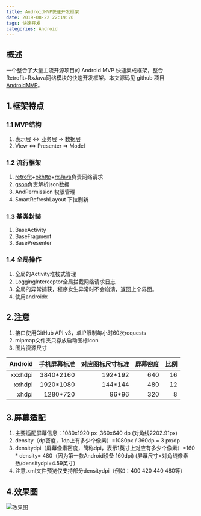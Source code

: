 ```yaml
---
title: AndroidMVP快速开发框架
date: 2019-08-22 22:19:20
tags: 快速开发
categories: Android
---
```


## 概述
一个整合了大量主流开源项目的 Android MVP 快速集成框架，整合Retrofit+RxJava网络模块的快速开发框架。本文源码见 github 项目 [AndroidMVP](https://github.com/yadiq/AndroidMVP)。

## 1.框架特点

### 1.1 MVP结构
1. 表示层 <=> 业务层 => 数据层
2. View <=> Presenter => Model

### 1.2 流行框架
1. [retrofit](https://github.com/square/retrofit)+[okhttp](https://github.com/square/okhttp)+[rxJava](https://github.com/ReactiveX/RxJava)负责网络请求
2. [gson](https://github.com/google/gson)负责解析json数据
3. AndPermission 权限管理
4. SmartRefreshLayout 下拉刷新

### 1.3 基类封装
1. BaseActivity
2. BaseFragment
3. BasePresenter

### 1.4 全局操作
1. 全局的Activity堆栈式管理
2. LoggingInterceptor全局拦截网络请求日志
3. 全局的异常捕获，程序发生异常时不会崩溃，返回上个界面。
4. 使用androidx

## 2.注意
1. 接口使用GitHub API v3，单IP限制每小时60次requests
2. mipmap文件夹只存放启动图标icon
3. 图片资源尺寸

|Android|手机屏幕标准|对应图标尺寸标准|屏幕密度|比例|
|-:|-:|-:|-:|-:|
|xxxhdpi|3840*2160|192*192|640|16|
|xxhdpi|1920*1080|144*144|480|12|
|xhdpi|1280*720|96*96|320|8|

## 3.屏幕适配
1. 主要适配屏幕信息：1080x1920 px ,360x640 dp (对角线2202.91px)
2. density（dp密度，1dp上有多少个像素）=1080px / 360dp = 3 px/dp
3. densitydpi（屏幕像素密度，简称dpi，表示1英寸上对应有多少个像素）=160 * density= 480（因为第一款Android设备 160dpi)
(屏幕尺寸=对角线像素数/densitydpi=4.59英寸)
4. 注意.xml文件预览仅支持部分densitydpi（例如：400 420 440 480等）

## 4.效果图

![效果图](/images/AndroidMVP1.gif)


